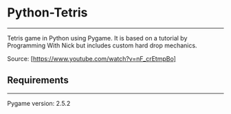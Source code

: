 # Python-Tetris

---

Tetris game in Python using Pygame. It is based on a tutorial by Programming With Nick but includes custom hard drop mechanics.

Source: [https://www.youtube.com/watch?v=nF_crEtmpBo]

## Requirements

---

Pygame version: 2.5.2
